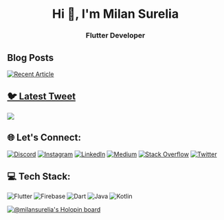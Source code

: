 <h1 align="center">Hi 👋, I'm Milan Surelia</h1>
<h3 align="center">Flutter Developer</h3>

<!-- <p align="left"> <img src="https://komarev.com/ghpvc/?username=milansurelia&label=Profile%20views&color=0e75b6&style=flat" alt="milansurelia" /> </p> -->

## Blog Posts
<!-- BLOG-POST-LIST:START -->
 <a target="_blank" href="https://github-readme-medium-recent-article.vercel.app/medium/@milansurelia/0"><img src="https://github-readme-medium-recent-article.vercel.app/medium/@milansurelia/0" alt="Recent Article"> 

<!-- BLOG-POST-LIST:END -->
 
 ## 🐦 Latest Tweet
[![](https://gtce.itsvg.in/api?username=milanpsurelia)](https://github.com/VishwaGauravIn/github-twitter-card-embed)

<!-- 
<h3 align="left">Connect with me:</h3>
<p align="left">
<a href="https://twitter.com/milanpsurelia" target="blank"><img align="center" src="https://raw.githubusercontent.com/rahuldkjain/github-profile-readme-generator/master/src/images/icons/Social/twitter.svg" alt="milanpsurelia" height="30" width="40" /></a>
<a href="https://linkedin.com/in/milansurelia" target="blank"><img align="center" src="https://raw.githubusercontent.com/rahuldkjain/github-profile-readme-generator/master/src/images/icons/Social/linked-in-alt.svg" alt="milansurelia" height="30" width="40" /></a>
<a href="https://stackoverflow.com/users/10970871" target="blank"><img align="center" src="https://raw.githubusercontent.com/rahuldkjain/github-profile-readme-generator/master/src/images/icons/Social/stack-overflow.svg" alt="10970871" height="30" width="40" /></a>
<a href="https://instagram.com/milan.surelia" target="blank"><img align="center" src="https://raw.githubusercontent.com/rahuldkjain/github-profile-readme-generator/master/src/images/icons/Social/instagram.svg" alt="milan.surelia" height="30" width="40" /></a>
<a href="https://medium.com/@milansurelia" target="blank"><img align="center" src="https://raw.githubusercontent.com/rahuldkjain/github-profile-readme-generator/master/src/images/icons/Social/medium.svg" alt="@milansurelia" height="30" width="40" /></a>
</p>
 -->
## 🌐 Let's Connect:
[![Discord](https://img.shields.io/badge/Discord-%237289DA.svg?logo=discord&logoColor=white)](https://discord.gg/milansurelia#0594) [![Instagram](https://img.shields.io/badge/Instagram-%23E4405F.svg?logo=Instagram&logoColor=white)](https://instagram.com/milan.surelia) [![LinkedIn](https://img.shields.io/badge/LinkedIn-%230077B5.svg?logo=linkedin&logoColor=white)](https://linkedin.com/in//in/milansurelia) [![Medium](https://img.shields.io/badge/Medium-12100E?logo=medium&logoColor=white)](https://medium.com/@milansurelia) [![Stack Overflow](https://img.shields.io/badge/-Stackoverflow-FE7A16?logo=stack-overflow&logoColor=white)](https://stackoverflow.com/users/10970871) [![Twitter](https://img.shields.io/badge/Twitter-%231DA1F2.svg?logo=Twitter&logoColor=white)](https://twitter.com/milanpsurelia) 

## 💻 Tech Stack:
![Flutter](https://img.shields.io/badge/Flutter-%2302569B.svg?style=for-the-badge&logo=Flutter&logoColor=white) ![Firebase](https://img.shields.io/badge/firebase-%23039BE5.svg?style=for-the-badge&logo=firebase) ![Dart](https://img.shields.io/badge/dart-%230175C2.svg?style=for-the-badge&logo=dart&logoColor=white) ![Java](https://img.shields.io/badge/java-%23ED8B00.svg?style=for-the-badge&logo=java&logoColor=white) ![Kotlin](https://img.shields.io/badge/kotlin-%230095D5.svg?style=for-the-badge&logo=kotlin&logoColor=white)
<!-- # 📊 GitHub Stats:
![](https://github-readme-stats.vercel.app/api?username=milansurelia&theme=dark&hide_border=false&include_all_commits=false&count_private=false)<br/>
![](https://github-readme-streak-stats.herokuapp.com/?user=milansurelia&theme=dark&hide_border=false)<br/>
![](https://github-readme-stats.vercel.app/api/top-langs/?username=milansurelia&theme=dark&hide_border=false&include_all_commits=false&count_private=false&layout=compact)
 -->

<!-- Proudly created with GPRM ( https://gprm.itsvg.in ) -->

 [![@milansurelia's Holopin board](https://holopin.me/milansurelia)](https://holopin.io/@milansurelia)


